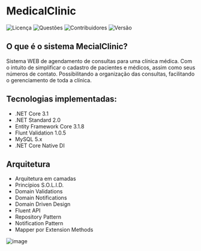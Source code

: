 # MedicalClinic

![Licença](https://img.shields.io/github/license/peedroca/MedicalClinic?style=for-the-badge)
![Questões](https://img.shields.io/github/issues/peedroca/MedicalClinic?style=for-the-badge)
![Contribuidores](https://img.shields.io/github/contributors/peedroca/MedicalClinic?style=for-the-badge)
![Versão](https://img.shields.io/github/v/release/peedroca/MedicalClinic?style=for-the-badge)

## O que é o sistema MecialClinic?

Sistema WEB de agendamento de consultas para uma clínica médica. Com o intuito de simplificar o cadastro de pacientes e médicos, assim como seus números de contato. Possibilitando a organização das consultas, facilitando o gerenciamento de toda a clínica.

## Tecnologias implementadas:

- .NET Core 3.1
- .NET Standard 2.0
- Entity Framework Core 3.1.8
- Flunt Validation 1.0.5
- MySQL 5.x
- .NET Core Native DI

## Arquitetura

- Arquitetura em camadas
- Princípios S.O.L.I.D.
- Domain Validations
- Domain Notifications
- Domain Driven Design
- Fluent API
- Repository Pattern
- Notification Pattern
- Mapper por Extension Methods

![image](https://user-images.githubusercontent.com/43295412/97511230-57c74300-1965-11eb-996d-fe5aed265a90.png)
